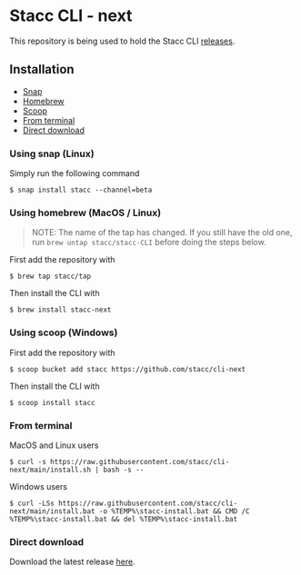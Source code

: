 # Stacc CLI - next

This repository is being used to hold the Stacc CLI [releases](https://github.com/stacc/cli-next/releases).

## Installation

* [Snap](#using-snap-linux)
* [Homebrew](#using-homebrew-macos--linux)
* [Scoop](#using-scoop-windows)
* [From terminal](#from-terminal)
* [Direct download](#direct-download)

### Using snap (Linux)

Simply run the following command

```
$ snap install stacc --channel=beta
```

### Using homebrew (MacOS / Linux)

> NOTE: The name of the tap has changed. If you still have the old one, run `brew untap stacc/stacc-CLI` before doing the steps below.

First add the repository with

```
$ brew tap stacc/tap
```

Then install the CLI with

```
$ brew install stacc-next
```

### Using scoop (Windows)

First add the repository with

```
$ scoop bucket add stacc https://github.com/stacc/cli-next
```

Then install the CLI with

```
$ scoop install stacc
```

### From terminal

MacOS and Linux users

```
$ curl -s https://raw.githubusercontent.com/stacc/cli-next/main/install.sh | bash -s --
```

Windows users

```
$ curl -LSs https://raw.githubusercontent.com/stacc/cli-next/main/install.bat -o %TEMP%\stacc-install.bat && CMD /C %TEMP%\stacc-install.bat && del %TEMP%\stacc-install.bat
```

### Direct download

Download the latest release [here](https://github.com/stacc/cli-next/releases/latest).
